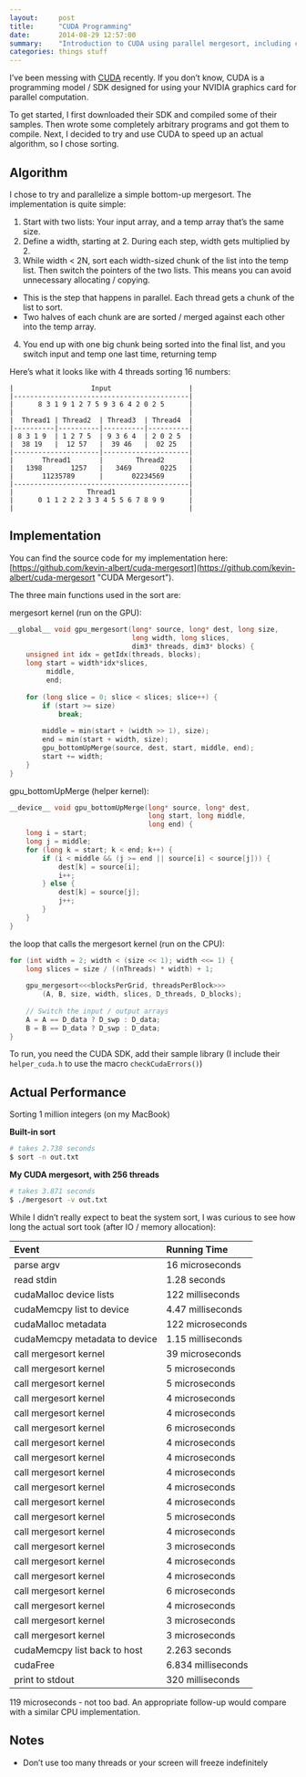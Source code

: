 ```yaml
---
layout:     post
title:      "CUDA Programming"
date:       2014-08-29 12:57:00
summary:    "Introduction to CUDA using parallel mergesort, including code samples"
categories: things stuff
---
```


I’ve been messing with [CUDA](http://www.nvidia.com/object/cuda_home_new.html "CUDA") recently. If you don’t know, CUDA is a programming model / SDK designed for using your NVIDIA graphics card for parallel computation.

To get started, I first downloaded their SDK and compiled some of their samples. Then wrote some completely arbitrary programs and got them to compile. Next, I decided to try and use CUDA to speed up an actual algorithm, so I chose sorting.

## Algorithm

I chose to try and parallelize a simple bottom-up mergesort. The implementation is quite simple:

1. Start with two lists: Your input array, and a temp array that’s the same size.
2. Define a width, starting at 2. During each step, width gets multiplied by 2.
3. While width < 2N, sort each width-sized chunk of the list into the temp list. Then switch the pointers of the two lists. This means you can avoid unnecessary allocating / copying.
  * This is the step that happens in parallel. Each thread gets a chunk of the list to sort.
  * Two halves of each chunk are are sorted / merged against each other into the temp array.
4. You end up with one big chunk being sorted into the final list, and you switch input and temp one last time, returning temp

Here’s what it looks like with 4 threads sorting 16 numbers:

```
|                   Input                   |
|-------------------------------------------|
|      8 3 1 9 1 2 7 5 9 3 6 4 2 0 2 5      |
|                                           |
|  Thread1 | Thread2  | Thread3  | Thread4  |
|----------|----------|----------|----------|
| 8 3 1 9  | 1 2 7 5  | 9 3 6 4  | 2 0 2 5  |
|  38 19   |  12 57   |  39 46   |  02 25   |
|---------------------|---------------------|
|       Thread1       |        Thread2      |
|   1398       1257   |   3469       0225   |
|       11235789      |       02234569      |
|-------------------------------------------|
|                  Thread1                  |
|      0 1 1 2 2 2 3 3 4 5 5 6 7 8 9 9      |
|                                           |
```

## Implementation
You can find the source code for my implementation here: [https://github.com/kevin-albert/cuda-mergesort](https://github.com/kevin-albert/cuda-mergesort "CUDA Mergesort").  

The three main functions used in the sort are:  

mergesort kernel (run on the GPU):
```c
__global__ void gpu_mergesort(long* source, long* dest, long size,
                              long width, long slices,
                              dim3* threads, dim3* blocks) {
    unsigned int idx = getIdx(threads, blocks);
    long start = width*idx*slices,
         middle,
         end;
 
    for (long slice = 0; slice < slices; slice++) { 
        if (start >= size)
            break;
 
        middle = min(start + (width >> 1), size);
        end = min(start + width, size);
        gpu_bottomUpMerge(source, dest, start, middle, end);
        start += width;
    }
}
```

gpu_bottomUpMerge (helper kernel):
```c
__device__ void gpu_bottomUpMerge(long* source, long* dest,
                                  long start, long middle,
                                  long end) {
    long i = start;
    long j = middle;
    for (long k = start; k < end; k++) {
        if (i < middle && (j >= end || source[i] < source[j])) {
            dest[k] = source[i];
            i++;
        } else {
            dest[k] = source[j];
            j++;
        }
    }
}
```

the loop that calls the mergesort kernel (run on the CPU):
```c++
for (int width = 2; width < (size << 1); width <<= 1) {
    long slices = size / ((nThreads) * width) + 1;
 
    gpu_mergesort<<<blocksPerGrid, threadsPerBlock>>>
        (A, B, size, width, slices, D_threads, D_blocks);
 
    // Switch the input / output arrays
    A = A == D_data ? D_swp : D_data;
    B = B == D_data ? D_swp : D_data;
}
```

To run, you need the CUDA SDK, add their sample library (I include their `helper_cuda.h` to use the macro `checkCudaErrors()`)

## Actual Performance

Sorting 1 million integers (on my MacBook)

**Built-in sort**
```sh
# takes 2.738 seconds
$ sort -n out.txt 
```

**My CUDA mergesort, with 256 threads**
```sh
# takes 3.871 seconds
$ ./mergesort -v out.txt
```

While I didn’t really expect to beat the system sort, I was curious to see how long the actual sort took (after IO / memory allocation):

| Event                         | Running Time      |
|:------------------------------|:------------------|
| parse argv                    | 16 microseconds   |
| read stdin                    | 1.28 seconds      |
| cudaMalloc device lists       | 122 milliseconds  |
| cudaMemcpy list to device     | 4.47 milliseconds |
| cudaMalloc metadata           | 122 microseconds  |
| cudaMemcpy metadata to device | 1.15 milliseconds |
| call mergesort kernel         | 39 microseconds   |
| call mergesort kernel         | 5 microseconds    |
| call mergesort kernel         | 5 microseconds    |
| call mergesort kernel         | 4 microseconds    |
| call mergesort kernel         | 4 microseconds    |
| call mergesort kernel         | 6 microseconds    |
| call mergesort kernel         | 4 microseconds    |
| call mergesort kernel         | 4 microseconds    |
| call mergesort kernel         | 4 microseconds    |
| call mergesort kernel         | 4 microseconds    |
| call mergesort kernel         | 4 microseconds    |
| call mergesort kernel         | 5 microseconds    |
| call mergesort kernel         | 4 microseconds    |
| call mergesort kernel         | 3 microseconds    |
| call mergesort kernel         | 4 microseconds    |
| call mergesort kernel         | 4 microseconds    |
| call mergesort kernel         | 6 microseconds    |
| call mergesort kernel         | 4 microseconds    |
| call mergesort kernel         | 3 microseconds    |
| call mergesort kernel         | 3 microseconds    |
| cudaMemcpy list back to host  | 2.263 seconds     |
| cudaFree                      | 6.834 milliseconds|
| print to stdout               | 320 milliseconds  |

119 microseconds - not too bad. An appropriate follow-up would compare with a similar CPU implementation.

## Notes
* Don’t use too many threads or your screen will freeze indefinitely
